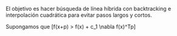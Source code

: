 El objetivo es hacer búsqueda de línea híbrida con backtracking e interpolación cuadrática para evitar pasos largos y cortos.

Supongamos que 
\[f(x+p) > f(x) + c_1 \nabla f(x)^Tp\]
